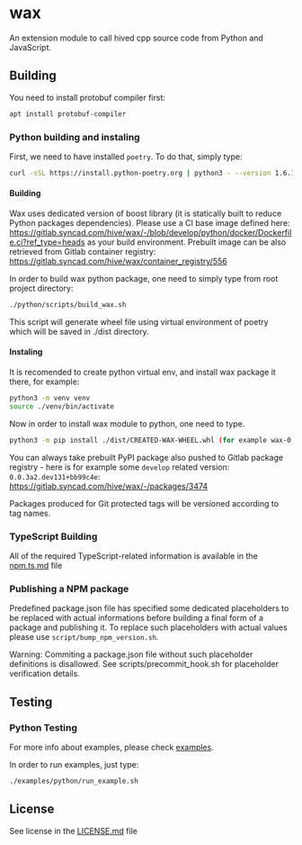 # wax

An extension module to call hived cpp source code from Python and JavaScript.

## Building

You need to install protobuf compiler first:

```bash
apt install protobuf-compiler
```

### Python building and instaling

First, we need to have installed `poetry`. To do that, simply type:

```bash
curl -sSL https://install.python-poetry.org | python3 - --version 1.6.1
```

#### Building

Wax uses dedicated version of boost library (it is statically built to reduce Python packages dependencies). Please use a CI base image defined here: https://gitlab.syncad.com/hive/wax/-/blob/develop/python/docker/Dockerfile.ci?ref_type=heads as your build environment.
Prebuilt image can be also retrieved from Gitlab container registry: https://gitlab.syncad.com/hive/wax/container_registry/556

In order to build wax python package, one need to simply type from root project directory:

```bash
./python/scripts/build_wax.sh
```

This script will generate wheel file using virtual environment of poetry  which will be saved in ./dist directory.

#### Instaling

It is recomended to create python virtual env, and install wax package it there, for example:

```bash
python3 -m venv venv
source ./venv/bin/activate
```

Now in order to install wax module to python, one need to type.

```bash
python3 -m pip install ./dist/CREATED-WAX-WHEEL.whl (for example wax-0.0.0-cp310-cp310-manylinux_2_35_x86_64.whl)
```

You can always take prebuilt PyPI package also pushed to Gitlab package registry - here is for example some `develop` related version: `0.0.3a2.dev131+bb99c4e`:
https://gitlab.syncad.com/hive/wax/-/packages/3474

Packages produced for Git protected tags will be versioned according to tag names.

### TypeScript Building

All of the required TypeScript-related information is available in the [npm.ts.md](npm.ts.md) file

### Publishing a NPM package

Predefined package.json file has specified some dedicated placeholders to be replaced with actual informations before building a final form of a package and publishing it.
To replace such placeholders with actual values please use `script/bump_npm_version.sh`.

Warning: Commiting a package.json file without such placeholder definitions is disallowed. See scripts/precommit_hook.sh for placeholder verification details.

## Testing

### Python Testing

For more info about examples, please check [examples](examples/python/README.md).

In order to run examples, just type:

```bash
./examples/python/run_example.sh 
```

## License

See license in the [LICENSE.md](LICENSE.md) file
